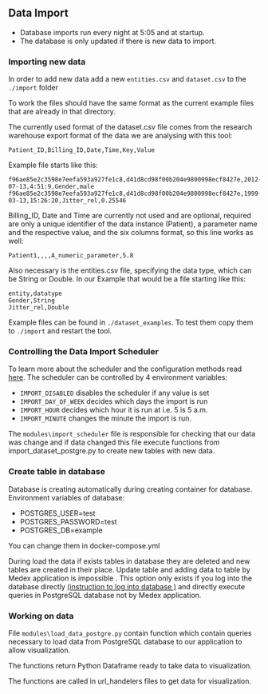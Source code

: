 ## Data Import ##
* Database imports run every night at 5:05 and at startup.
* The database is only updated if there is new data to import.

### Importing new data ###
In order to add new data add a new `entities.csv` and `dataset.csv` to the `./import` folder

To work the files should have the same format as the current example files that are already in that directory. 

The currently used format of the dataset.csv file comes from the research warehouse export format of the data we are analysing with this tool:
 
`Patient_ID,Billing_ID,Date,Time,Key,Value`

Example file starts like this:
```
f96ae85e2c3598e7eefa593a927fe1c8,d41d8cd98f00b204e9800998ecf8427e,2012-07-13,4:51:9,Gender,male
f96ae85e2c3598e7eefa593a927fe1c8,d41d8cd98f00b204e9800998ecf8427e,1999-03-13,15:26:20,Jitter_rel,0.25546
```
Billing_ID, Date and Time are currently not used and are optional, required are only a unique identifier of the data instance (Patient), a parameter name and the respective value, and the six columns format, so this line works as well:
```
Patient1,,,,A_numeric_parameter,5.8
```
  
Also necessary is the entities.csv file, specifying the data type, which can be String or Double. 
In our Example that would be a file starting like this:
```
entity,datatype
Gender,String
Jitter_rel,Double
```

Example files can be found in `./dataset_examples`. To test them copy them to `./import` and restart the tool.


### Controlling the Data Import Scheduler ###
To learn more about the scheduler and the configuration methods read [here](https://apscheduler.readthedocs.io/en/latest/modules/triggers/cron.html#module-apscheduler.triggers.cron). 
The scheduler can be controlled by 4 environment variables:
* `IMPORT_DISABLED` disables the scheduler if any value is set
* `IMPORT_DAY_OF_WEEK` decides which days the import is run
* `IMPORT_HOUR` decides which hour it is run at i.e. 5 is 5 a.m.
* `IMPORT_MINUTE` changes the minute the import is run.

The `modules\import_scheduler` file is responsible for checking that our data was change and
 if data changed this file execute functions from import_dataset_postgre.py to create new tables with new data.
 
### Create table in database ###

Database is creating automatically during creating container for database. Environment variables of database:
* POSTGRES_USER=test
* POSTGRES_PASSWORD=test
* POSTGRES_DB=example

You can change them in docker-compose.yml

During load the data if exists tables in database they are deleted and new tables are created in their place.
Update table and adding data to table by Medex application is impossible . This option only exists if you log into the database directly [(instruction to log into database )](https://github.com/dieterich-lab/medex/blob/PostgreSQL/documentation/log_into_database.md) 
and directly execute queries in PostgreSQL database not by Medex application.


### Working on data ###

File `modules\load_data_postgre.py` contain function which contain queries necessary to load data from PostgreSQL database
to our application to allow visualization.

The functions return Python Dataframe ready to take data to visualization.

The functions are called in url_handelers files to get data for visualization.

